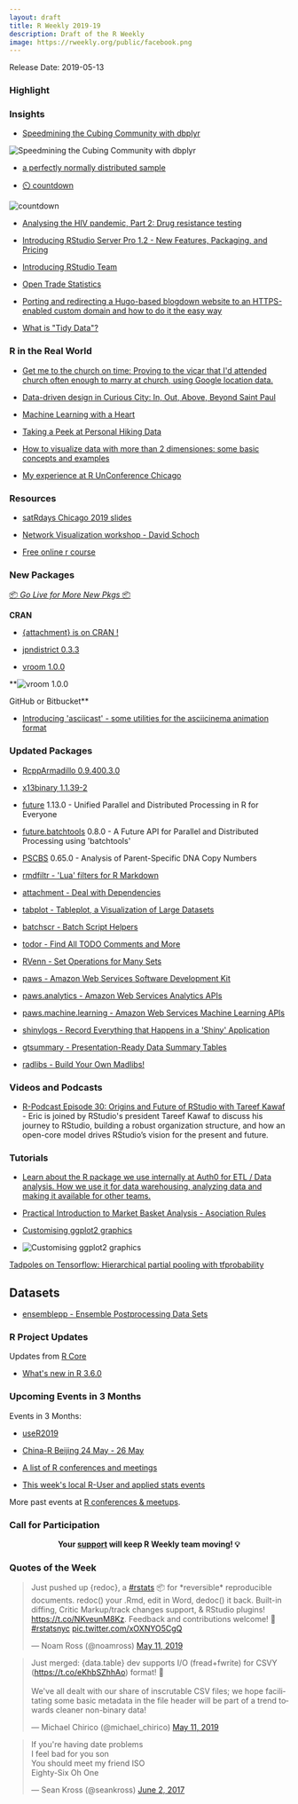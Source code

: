 ```yaml
---
layout: draft
title: R Weekly 2019-19
description: Draft of the R Weekly
image: https://rweekly.org/public/facebook.png
---
```


Release Date: 2019-05-13

###  Highlight



### Insights

+ [Speedmining the Cubing Community with dbplyr](http://staff.math.su.se/hoehle/blog/2019/05/06/wcamining.html)

![Speedmining the Cubing Community with dbplyr](https://raw.githubusercontent.com/rweekly/image/master/2019-05-13/TRAJPLOT-1.png?raw=true)

+ [a perfectly normally distributed sample](https://xianblog.wordpress.com/2019/05/09/a-perfectly-normally-distributed-sample/)

+ [:timer_clock: countdown](https://www.garrickadenbuie.com/project/countdown/)

![countdown](https://raw.githubusercontent.com/rweekly/image/master/2019-05-13/giphy.gif?raw=true)

+ [Analysing the HIV pandemic, Part 2: Drug resistance testing](https://rviews.rstudio.com/2019/05/07/pipeline-for-analysing-hiv-part-2/)

+ [Introducing RStudio Server Pro 1.2 - New Features, Packaging, and Pricing](https://blog.rstudio.com/2019/05/09/introducing-rstudio-server-pro-1-2/)

+ [Introducing RStudio Team](https://blog.rstudio.com/2019/05/09/introducing-rstudio-team/)

+ [Open Trade Statistics](https://ropensci.org/blog/2019/05/09/tradestatistics/)

+ [Porting and redirecting a Hugo-based blogdown website to an HTTPS-enabled custom domain and how to do it the easy way](https://jozef.io/r915-gitlab-pages-own-domain/)

+ [What is "Tidy Data"?](http://www.win-vector.com/blog/2019/05/what-is-tidy-data/)

### R in the Real World

+ [Get me to the church on time: Proving to the vicar that I'd attended church often enough to marry at church, using Google location data.](https://nacnudus.github.io/duncangarmonsway/posts/2019-04-22-get-me-to-the-church-on-time-with-r-spatial)

+ [Data-driven design in Curious City: In, Out, Above, Beyond Saint Paul](http://www.katiejolly.io/blog/2019-04-25/data-driven-design)

+ [Machine Learning with a Heart](https://gbganalyst.github.io/Predicting-Heart-Disease/Heart_disease.html)

+ [Taking a Peek at Personal Hiking Data](https://ivelasq.rbind.io/blog/average-hike/)

+ [How to visualize data with more than 2 dimensiones: some basic concepts and examples](http://www.thinkingondata.com/5-basic-questions-and-answers-about-high-dimensional-data/)

+ [My experience at R UnConference Chicago](http://www.thinkingondata.com/my-experience-at-r-unconference-chicago-2019/)

###  Resources

+ [satRdays Chicago 2019 slides](https://github.com/satRdays/chicago2019-slides)

+ [Network Visualization workshop - David Schoch](http://talks.schochastics.net/netViz/slides.html)

+ [Free online r course](https://matloff.wordpress.com/2019/05/04/free-online-r-course/)

###  New Packages

<p class="added-hostname"><a href="https://rweekly.org/live" target="_blank" class="externalLink">📦 <i>Go Live for More New Pkgs</i> 📦</a></p>

**CRAN**

+ [{attachment} is on CRAN !](https://rtask.thinkr.fr/blog/attachment-is-on-cran/)

+ [jpndistrict 0.3.3](https://cran.r-project.org/web/packages/jpndistrict/index.html)

+ [vroom 1.0.0](https://www.tidyverse.org/articles/2019/05/vroom-1-0-0/)

**![vroom 1.0.0](https://raw.githubusercontent.com/rweekly/image/master/2019-05-13/benchmark_plot-1.png?raw=true)

GitHub or Bitbucket**

+ [Introducing 'asciicast' - some utilities for the asciicinema animation format](https://coolbutuseless.github.io/2019/05/05/introducing-asciicast-some-utilities-for-the-asciicinema-animation-format/)

### Updated Packages

+ [RcppArmadillo 0.9.400.3.0](http://dirk.eddelbuettel.com/blog/2019/05/11#rcpparmadillo_0.9.400.3.0)

+ [x13binary 1.1.39-2](http://dirk.eddelbuettel.com/blog/2019/05/07#x13binary_1.1.39-2)

+ [future](https://cran.r-project.org/package=future) 1.13.0 - Unified Parallel and Distributed Processing in R for Everyone

+ [future.batchtools](https://cran.r-project.org/package=future.batchtools) 0.8.0 - A Future API for Parallel and Distributed Processing using 'batchtools'

+ [PSCBS](https://cran.r-project.org/package=PSCBS) 0.65.0 - Analysis of Parent-Specific DNA Copy Numbers

+ [rmdfiltr - 'Lua' filters for R Markdown](https://cran.r-project.org/package=rmdfiltr)

+ [attachment - Deal with Dependencies](https://cran.r-project.org/package=attachment)

+ [tabplot - Tableplot, a Visualization of Large Datasets](https://cran.r-project.org/package=tabplot)

+ [batchscr - Batch Script Helpers](https://cran.r-project.org/package=batchscr)

+ [todor - Find All TODO Comments and More](https://cran.r-project.org/package=todor)

+ [RVenn - Set Operations for Many Sets](https://cran.r-project.org/package=RVenn)

+ [paws - Amazon Web Services Software Development Kit](https://cran.r-project.org/package=paws)

+ [paws.analytics - Amazon Web Services Analytics APIs](https://cran.r-project.org/package=paws.analytics)

+ [paws.machine.learning - Amazon Web Services Machine Learning APIs](https://cran.r-project.org/package=paws.machine.learning)

+ [shinylogs - Record Everything that Happens in a 'Shiny' Application](https://cran.r-project.org/package=shinylogs)

+ [gtsummary - Presentation-Ready Data Summary Tables](https://cran.r-project.org/package=gtsummary)

+ [radlibs - Build Your Own Madlibs!](https://cran.r-project.org/package=radlibs)

###  Videos and Podcasts

+ [R-Podcast Episode 30: Origins and Future of RStudio with Tareef Kawaf](https://r-podcast.org/30) - Eric is joined by RStudio's president Tareef Kawaf to discuss his journey to RStudio, building a robust organization structure, and how an open-core model drives RStudio’s vision for the present and future.

###  Tutorials

+ [Learn about the R package we use internally at Auth0 for ETL / Data analysis. How we use it for data warehousing, analyzing data and making it available for other teams.](https://auth0.com/blog/rauth0-internal-r-package-open-source/)

+ [Practical Introduction to Market Basket Analysis - Asociation Rules](https://blog.rsquaredacademy.com/market-basket-analysis-in-r/)

+ [Customising ggplot2 graphics](https://davidsmale.netlify.com/portfolio/customising-ggplot2-graphics/)

+ ![Customising ggplot2 graphics](https://github.com/rweekly/image/blob/master/2019-05-13/plot_new-1.png?raw=true)

[Tadpoles on Tensorflow: Hierarchical partial pooling with tfprobability](https://blogs.rstudio.com/tensorflow/posts/2019-05-06-tadpoles-on-tensorflow/)

## Datasets

+ [ensemblepp - Ensemble Postprocessing Data Sets](https://cran.r-project.org/package=ensemblepp)

<!--<div class="post-more-begin></div><div class="post-more-end"></div>-->

###  R Project Updates

Updates from [R Core](http://developer.r-project.org/blosxom.cgi/R-devel/NEWS)

+ [What's new in R 3.6.0](https://blog.revolutionanalytics.com/2019/05/whats-new-in-r-360.html)

###  Upcoming Events in 3 Months

Events in 3 Months:

+ [useR2019](http://www.user2019.fr/)

+ [China-R Beijing 24 May - 26 May](https://cosx.org/2019/03/12th-china-r-beijing-announcement/)

+ [A list of R conferences and meetings](https://jumpingrivers.github.io/meetingsR/events.html)

+ [This week's local R-User and applied stats events](https://community.rstudio.com/c/irl)

More past events at [R conferences & meetups](https://conf.rweekly.org).

###  Call for Participation

<p class="hide-support added-hostname support-rweekly" style="text-align: center;font-weight: bold;">Your <a class="non-visited externalLink" href="https://www.patreon.com/rweekly" onclick="pas(this)">support</a> will keep R Weekly team moving! 💡</p>

###  Quotes of the Week

<blockquote class="twitter-tweet"><p lang="en" dir="ltr">Just pushed up {redoc}, a <a href="https://twitter.com/hashtag/rstats?src=hash&amp;ref_src=twsrc%5Etfw">#rstats</a> 📦 for *reversible* reproducible documents. redoc() your .Rmd, edit in Word, dedoc() it back. Built-in diffing, Critic Markup/track changes support, &amp; RStudio plugins! <a href="https://t.co/NKveunM8Kz">https://t.co/NKveunM8Kz</a>. Feedback and contributions welcome! 🙏 <a href="https://twitter.com/hashtag/rstatsnyc?src=hash&amp;ref_src=twsrc%5Etfw">#rstatsnyc</a> <a href="https://t.co/xOXNYO5CgQ">pic.twitter.com/xOXNYO5CgQ</a></p>&mdash; Noam Ross (@noamross) <a href="https://twitter.com/noamross/status/1127273301443850240?ref_src=twsrc%5Etfw">May 11, 2019</a></blockquote> <script async src="https://platform.twitter.com/widgets.js" charset="utf-8"></script>

<blockquote class="twitter-tweet"><p lang="en" dir="ltr">Just merged: {data.table} dev supports I/O (fread+fwrite) for CSVY (<a href="https://t.co/eKhbSZhhAo">https://t.co/eKhbSZhhAo</a>) format! 🎉<br><br>We&#39;ve all dealt with our share of inscrutable CSV files; we hope facilitating some basic metadata in the file header will be part of a trend towards cleaner non-binary data!</p>&mdash; Michael Chirico (@michael_chirico) <a href="https://twitter.com/michael_chirico/status/1127180555554934785?ref_src=twsrc%5Etfw">May 11, 2019</a></blockquote> <script async src="https://platform.twitter.com/widgets.js" charset="utf-8"></script>

<blockquote class="twitter-tweet"><p lang="en" dir="ltr">If you&#39;re having date problems<br>I feel bad for you son<br>You should meet my friend ISO<br>Eighty-Six Oh One</p>&mdash; Sean Kross (@seankross) <a href="https://twitter.com/seankross/status/870455293108510720?ref_src=twsrc%5Etfw">June 2, 2017</a></blockquote> <script async src="https://platform.twitter.com/widgets.js" charset="utf-8"></script>
